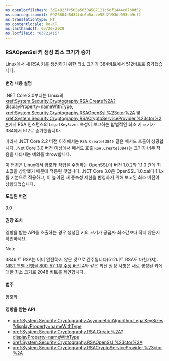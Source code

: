```yaml
---
ms.openlocfilehash: 3d94023fc508a56304587121c6cf1444c87b0d52
ms.sourcegitcommit: 0926684d8d34f4c6b5acce58d2193db093cb9cf2
ms.translationtype: HT
ms.contentlocale: ko-KR
ms.lasthandoff: 05/20/2020
ms.locfileid: "83721415"
---
```

### <a name="minimum-size-for-rsaopenssl-key-generation-has-increased"></a>RSAOpenSsl 키 생성 최소 크기가 증가

Linux에서 새 RSA 키를 생성하기 위한 최소 크기가 384비트에서 512비트로 증가했습니다.

#### <a name="change-description"></a>변경 내용 설명

.NET Core 3.0부터는 Linux의 <xref:System.Security.Cryptography.RSA.Create%2A?displayProperty=nameWithType>, <xref:System.Security.Cryptography.RSAOpenSsl.%23ctor%2A> 및 <xref:System.Security.Cryptography.RSACryptoServiceProvider.%23ctor%2A>에서 RSA 인스턴스의 `LegalKeySizes` 속성이 보고하는 합법적인 최소 키 크기가 384에서 512로 증가했습니다.

따라서 .NET Core 2.2 버전 이하에서는 `RSA.Create(384)` 같은 메서드 호출이 성공합니다. .Net Core 3.0 버전 이상에서 메서드 호출 `RSA.Create(384)`는 크기가 너무 작음을 나타내는 예외를 throw합니다.

이 변경은 Linux에서 암호화 작업을 수행하는 OpenSSL이 버전 1.0.2와 1.1.0 간에 최소값을 상향했기 때문에 적용된 것입니다. .NET Core 3.0은 OpenSSL 1.0.x보다 1.1.x를 기본으로 적용하고, 이 높아진 새 종속성 제한을 반영하기 위해 보고된 최소 버전이 상향되었습니다.

#### <a name="version-introduced"></a>도입된 버전

3.0

#### <a name="recommended-action"></a>권장 조치

영향을 받는 API를 호출하는 경우 생성된 키의 크기가 공급자 최소값보다 작지 않은지 확인하세요.

> [!NOTE]
> 384비트 RSA는 이미 안전하지 않은 것으로 간주됩니다(512비트 RSA도 마찬가지). [NIST 특별 간행물 800-57 1부 수정 버전 4](https://nvlpubs.nist.gov/nistpubs/SpecialPublications/NIST.SP.800-57pt1r4.pdf)와 같은 최신 권장 사항은 새로 생성된 키에 대한 최소 크기로 2048 비트를 제안합니다.

#### <a name="category"></a>범주

암호화

#### <a name="affected-apis"></a>영향을 받는 API

- <xref:System.Security.Cryptography.AsymmetricAlgorithm.LegalKeySizes?displayProperty=nameWithType>
- <xref:System.Security.Cryptography.RSA.Create%2A?displayProperty=nameWithType>
- <xref:System.Security.Cryptography.RSAOpenSsl.%23ctor%2A>
- <xref:System.Security.Cryptography.RSACryptoServiceProvider.%23ctor%2A>

<!--
#### Affected APIs

- `P:System.Security.Cryptography.AsymmetricAlgorithm.LegalKeySizes`
- `Overload:System.Security.Cryptography.RSA.Create`
- `Overload:System.Security.Cryptography.RSAOpenSsl.#ctor`
- `Overload:System.Security.Cryptography.RSACryptoServiceProvider.#ctor`

-->
